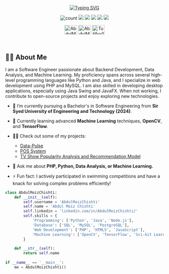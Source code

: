 <p align="center">
<a href="https://git.io/typing-svg"><img src="https://readme-typing-svg.demolab.com?font=Ubuntu&size=28&duration=5000&pause=1000&color=ff6600&center=true&width=1200&height=60&lines=Welcome+to+my+GitHub+Profile!+You're+Amazing.;Just+like+everyone+else+I+started+my+journey+with+%22Hello+World!%22;I+have+3%2B+years+of+development+and+coding+experience.;Currently+working+on+Machine+Learning+and+Data+Analysis.;I+am+skilled+in+Backend+Development+using+PHP%2C+MySQL.;Learning+and+exploring+new+technologies+is+my+passion.;Scroll+down+to+learn+more+about+me!+Hit+that+follow+button." alt="Typing SVG" /></a>
</p>

<div align="center">
    <p align="center"> 
        <img src="https://komarev.com/ghpvc/?username=AbdulMoizChishti&label=Profile%20views" alt="count" />
        <a href="https://github.com/AbdulMoizChishti"><img src="https://img.shields.io/badge/status-updating-brightgreen.svg"></a>
        <a href="https://github.com/python/cpython"><img src="https://img.shields.io/badge/Python-3.10-FF1493.svg"></a>
        <a href="https://github.com/AbdulMoizChishti/graphs/contributors"><img src="https://img.shields.io/github/contributors/AbdulMoizChishti?color=blue"></a>
        <a href="https://github.com/AbdulMoizChishti/stargazers"><img src="https://img.shields.io/github/stars/AbdulMoizChishti.svg?logo=github"></a>
        <a href="https://github.com/AbdulMoizChishti/network/members"><img src="https://img.shields.io/github/forks/AbdulMoizChishti.svg?color=blue&logo=github"></a>
    </p>
</div>

<p align="center">
<a href="https://linkedin.com/in/AbdulMoizChishti" target="blank"><img align="center" src="https://raw.githubusercontent.com/rahuldkjain/github-profile-readme-generator/master/src/images/icons/Social/linked-in-alt.svg" alt="AbdulMoizChishti" height="30" width="40" /></a>
<a href="https://www.facebook.com/profile.php?id=100011324747930" target="blank"><img align="center" src="https://raw.githubusercontent.com/rahuldkjain/github-profile-readme-generator/master/src/images/icons/Social/facebook.svg" alt="AbdulMoizChishti" height="30" width="40" /></a>
<a href="https://instagram.com/abdulmoizchishti" target="blank"><img align="center" src="https://raw.githubusercontent.com/rahuldkjain/github-profile-readme-generator/master/src/images/icons/Social/instagram.svg" alt="Tutifyy1.0" height="30" width="40" /></a>
</p>

<br>

## 🙋‍♂️ About Me

<p>I am a Software Engineer passionate about Backend Development, Data Analysis, and Machine Learning. My proficiency spans across several high-level programming languages like Python and Java, and I specialize in web development using PHP and MySQL. I am also skilled in developing desktop applications, especially using Java Swing and JavaFX. When not working, I contribute to open-source projects and enjoy exploring new technologies.</p>

- 🏫 I’m currently pursuing a Bachelor's in Software Engineering from **Sir Syed University of Engineering and Technology (2024)**.

- 🌱 Currently learning advanced **Machine Learning** techniques, **OpenCV**, and **TensorFlow**.

- 👨‍💻 Check out some of my projects:
    - [Data-Pulse](https://github.com/AbdulMoizChishti/Data-Pulse)
    - [POS System](https://github.com/AbdulMoizChishti/POS-Using-Design-patterns/tree/master/src/pos)
    - [TV Show Popularity Analysis and Recommendation Model](https://github.com/AbdulMoizChishti/Tv-Show-Analysis-and-Recommendation-Model/blob/master/Analysis-Of-TV-Shows-and-Recommendations.ipynb)


- 💬 Ask me about **PHP, Python, Data Analysis, or Machine Learning.**

- ⚡ Fun fact: I actively participated in swimming competitions and have a knack for solving complex problems efficiently!

```python
class AbdulMoizChishti:
    def __init__(self):
        self.username = 'AbdulMoizChishti'
        self.name = 'Abdul Moiz Chishti'
        self.linkedin = 'linkedin.com/in/AbdulMoizChishti/'
        self.skills = {
            'Programming': ['Python', 'Java', 'Node.js'],
            'Database': ['SQL', 'MySQL', 'PostgreSQL'],
            'Web Development': ['PHP', 'HTML5', 'JavaScript'],
            'Machine Learning': ['OpenCV', 'TensorFlow', 'Sci-kit Learn']
        }
        
    def __str__(self):
        return self.name
        
if __name__ == '__main__':
    me = AbdulMoizChishti()
